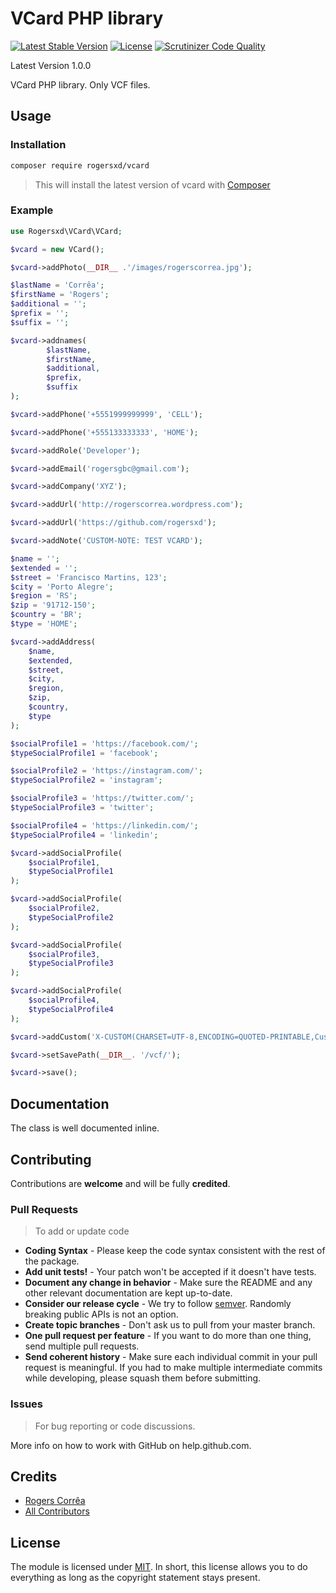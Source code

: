 # VCard PHP library

[![Latest Stable Version](https://img.shields.io/badge/packagist-1.0.0-blue.svg)](https://packagist.org/packages/rogersxd/vcard)
[![License](http://img.shields.io/badge/license-MIT-lightgrey.svg)](https://github.com/rogersxd/vcard/blob/master/LICENSE)
[![Scrutinizer Code Quality](https://scrutinizer-ci.com/g/rogersxd/vcard/badges/quality-score.png?b=master)](https://scrutinizer-ci.com/g/rogersxd/vcard/?branch=master)

Latest Version 1.0.0


VCard PHP library. Only VCF files.

## Usage

### Installation

```bash
composer require rogersxd/vcard
```
> This will install the latest version of vcard with [Composer](https://getcomposer.org)

### Example

``` php
use Rogersxd\VCard\VCard;

$vcard = new VCard();

$vcard->addPhoto(__DIR__ .'/images/rogerscorrea.jpg');

$lastName = 'Corrêa';
$firstName = 'Rogers';
$additional = '';
$prefix = '';
$suffix = '';

$vcard->addnames(
        $lastName, 
        $firstName, 
        $additional, 
        $prefix, 
        $suffix
);

$vcard->addPhone('+5551999999999', 'CELL');

$vcard->addPhone('+555133333333', 'HOME');

$vcard->addRole('Developer');

$vcard->addEmail('rogersgbc@gmail.com');

$vcard->addCompany('XYZ');

$vcard->addUrl('http://rogerscorrea.wordpress.com');

$vcard->addUrl('https://github.com/rogersxd');

$vcard->addNote('CUSTOM-NOTE: TEST VCARD');

$name = '';
$extended = '';
$street = 'Francisco Martins, 123';
$city = 'Porto Alegre';
$region = 'RS';
$zip = '91712-150';
$country = 'BR';
$type = 'HOME';

$vcard->addAddress(
    $name,
    $extended,
    $street,
    $city,
    $region,
    $zip,
    $country,
    $type
);

$socialProfile1 = 'https://facebook.com/';
$typeSocialProfile1 = 'facebook';

$socialProfile2 = 'https://instagram.com/';
$typeSocialProfile2 = 'instagram';

$socialProfile3 = 'https://twitter.com/';
$typeSocialProfile3 = 'twitter';

$socialProfile4 = 'https://linkedin.com/';
$typeSocialProfile4 = 'linkedin';

$vcard->addSocialProfile(
    $socialProfile1,
    $typeSocialProfile1
);

$vcard->addSocialProfile(
    $socialProfile2,
    $typeSocialProfile2
);

$vcard->addSocialProfile(
    $socialProfile3,
    $typeSocialProfile3
);

$vcard->addSocialProfile(
    $socialProfile4,
    $typeSocialProfile4
);

$vcard->addCustom('X-CUSTOM(CHARSET=UTF-8,ENCODING=QUOTED-PRINTABLE,Custom1):1');

$vcard->setSavePath(__DIR__. '/vcf/');

$vcard->save();

```


## Documentation

The class is well documented inline.

## Contributing

Contributions are **welcome** and will be fully **credited**.

### Pull Requests

> To add or update code

- **Coding Syntax** - Please keep the code syntax consistent with the rest of the package.
- **Add unit tests!** - Your patch won't be accepted if it doesn't have tests.
- **Document any change in behavior** - Make sure the README and any other relevant documentation are kept up-to-date.
- **Consider our release cycle** - We try to follow [semver](http://semver.org/). Randomly breaking public APIs is not an option.
- **Create topic branches** - Don't ask us to pull from your master branch.
- **One pull request per feature** - If you want to do more than one thing, send multiple pull requests.
- **Send coherent history** - Make sure each individual commit in your pull request is meaningful. If you had to make multiple intermediate commits while developing, please squash them before submitting.

### Issues

> For bug reporting or code discussions.

More info on how to work with GitHub on help.github.com.

## Credits

- [Rogers Corrêa](https://github.com/rogersxd)
- [All Contributors](https://github.com/rogersxd/vcard/contributors)

## License

The module is licensed under [MIT](./LICENSE.md). In short, this license allows you to do everything as long as the copyright statement stays present.
